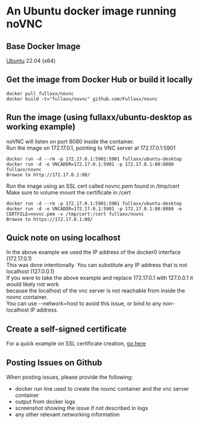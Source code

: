 # An Ubuntu docker image running noVNC

## Base Docker Image
[Ubuntu](https://hub.docker.com/_/ubuntu) 22.04 (x64)

## Get the image from Docker Hub or build it locally
```
docker pull fullaxx/novnc
docker build -t="fullaxx/novnc" github.com/Fullaxx/novnc
```

## Run the image (using fullaxx/ubuntu-desktop as working example)
noVNC will listen on port 8080 inside the container. \
Run the image on 172.17.0.1, pointing to VNC server at 172.17.0.1:5901
```
docker run -d --rm -p 172.17.0.1:5901:5901 fullaxx/ubuntu-desktop
docker run -d -e VNCADDR=172.17.0.1:5901 -p 172.17.0.1:80:8080 fullaxx/novnc
Browse to http://172.17.0.1:80/
```
Run the image using an SSL cert called novnc.pem found in /tmp/cert \
Make sure to volume mount the certificate in /cert
```
docker run -d --rm -p 172.17.0.1:5901:5901 fullaxx/ubuntu-desktop
docker run -d -e VNCADDR=172.17.0.1:5901 -p 172.17.0.1:80:8080 -e CERTFILE=novnc.pem -v /tmp/cert:/cert fullaxx/novnc
Browse to https://172.17.0.1:80/
```

## Quick note on using localhost
In the above example we used the IP address of the docker0 interface (172.17.0.1) \
This was done intentionally. You can substitute any IP address that is not localhost (127.0.0.1) \
If you were to take the above example and replace 172.17.0.1 with 127.0.0.1 it would likely not work \
because the localhost of the vnc server is not reachable from inside the novnc container. \
You can use --network=host to avoid this issue, or bind to any non-localhost IP address.

## Create a self-signed certificate
For a quick example on SSL certificate creation, [go here](https://github.com/Fullaxx/novnc/blob/master/CERTIFICATE_CREATION.md)

## Posting Issues on Github
When posting issues, please provide the following:
* docker run line used to create the novnc container and the vnc server container
* output from docker logs
* screenshot showing the issue if not described in logs
* any other relevant networking information
